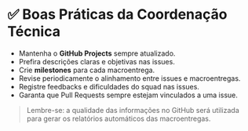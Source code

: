 # ✅ Boas Práticas da Coordenação Técnica

- Mantenha o **GitHub Projects** sempre atualizado.
- Prefira descrições claras e objetivas nas issues.
- Crie **milestones** para cada macroentrega.
- Revise periodicamente o alinhamento entre issues e macroentregas.
- Registre feedbacks e dificuldades do squad nas issues.
- Garanta que Pull Requests sempre estejam vinculados a uma issue.

> Lembre-se: a qualidade das informações no GitHub será utilizada para gerar os relatórios automáticos das macroentregas.

